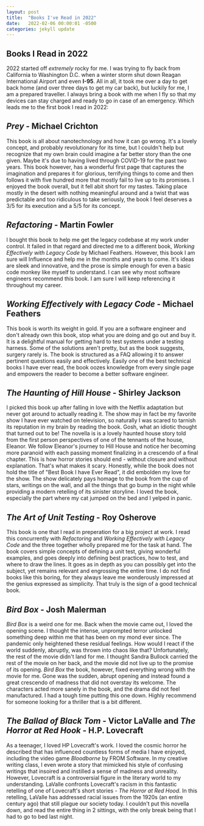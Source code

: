 ```yaml
---
layout: post
title:  "Books I've Read in 2022"
date:   2022-02-06 00:00:01 -0500
categories: jekyll update
---
```

## Books I Read in 2022

2022 started off *extremely* rocky for me. I was trying to fly back from California to Washington D.C. when a winter storm shut down Reagan International Airport and even **I-95**. All in all, it took me over a day to get back home (and over three days to get my car back), but luckily for me, I am a prepared traveller. I always bring a book with me when I fly so that my devices can stay charged and ready to go in case of an emergency. Which leads me to the first book I read in 2022:

## *Prey* - Michael Crichton
This book is all about nanotechnology and how it can go wrong. It's a lovely concept, and probably revolutionary for its time, but I couldn't help but recognize that my own brain could imagine a far better story than the one given. Maybe it's due to having lived through COVID-19 for the past two years. This book however, has a wonderful first page that captures the imagination and prepares it for glorious, terrifying things to come and then follows it with five hundred more that mostly fail to live up to its promises. I enjoyed the book overall, but it fell abit short for my tastes. Taking place mostly in the desert with nothing meaningful around and a twist that was predictable and too ridiculous to take seriously, the book I feel deserves a 3/5 for its execution and a 5/5 for its concept.

## *Refactoring* - Martin Fowler
I bought this book to help me get the legacy codebase at my work under control. It failed in that regard and directed me to a different book, *Working Effectively with Legacy Code* by Michael Feathers. However, this book I am sure will Influence and help me in the months and years to come. It's ideas are sleek and innovative, and the prose is simple enough for even a basic code monkey like myself to understand. I can see why most software engineers recommend this book. I am sure I will keep referencing it throughout my career. 

## *Working Effectively with Legacy Code* - Michael Feathers
This book is worth its weight in gold. If you are a software engineer and don't already own this book, stop what you are doing and go out and buy it. It is a delightful manual for getting hard to test systems under a testing harness. Some of the solutions aren't pretty, but as the book suggests, surgery rarely is. The book is structured as a FAQ allowing it to answer pertinent questions easily and effectively. Easily one of the best technical books I have ever read, the book oozes knowledge from every single page and empowers the reader to become a better software engineer. 

## *The Haunting of Hill House* - Shirley Jackson
I picked this book up after falling in love with the Netflix adaptation but never got around to actually reading it. The show may in fact be my favorite show I have ever watched on television, so naturally I was scared to tarnish its reputation in my brain by reading the book. Gosh, what an idiotic thought that turned out to be! The novella is is a lovely haunted house story told from the first person perspectives of one of the tennants of the house, Eleanor. We follow Eleanor's journey to Hill House and notice her becoming more paranoid with each passing moment finalizing in a crescendo of a final chapter. This is how horror stories should end - without closure and without explanation. That's what makes it scary. Honestly, while the book does not hold the title of "Best Book I have Ever Read", it did embolden my love for the show. The show delicately pays homage to the book from the cup of stars, writings on the wall, and all the things that go bump in the night while providing a modern retelling of its sinister storyline. I loved the book, especially the part where my cat jumped on the bed and I yelped in panic.

## *The Art of Unit Testing* - Roy Osherove
This book is one that I read in preperation for a big project at work. I read this concurrently with *Refactoring* and *Working Effectively with Legacy Code* and the three together wholly prepared me for the task at hand. The book covers simple concepts of defining a unit test, giving wonderful examples, and goes deeply into defining best practices, how to test, and where to draw the lines. It goes as in depth as you can possibly get into the subject, yet remains relevant and engrossing the entire time. I do not find books like this boring, for they always leave me wonderously impressed at the genius expressed as simplicity. That truly is the sign of a good technical book.

## *Bird Box* - Josh Malerman
*Bird Box* is a weird one for me. Back when the movie came out, I loved the opening scene. I thought the intense, unprompted terror unlocked something deep within me that has been on my mond ever since. The pandemic only heightened these residual feelings. How would I react if the world suddenly, abruptly, was thrown into chaos like that? Unfortunately, the rest of the movie didn't land for me. I thought Sandra Bullock carried the rest of the movie on her back, and the movie did not live up to the promise of its opening. *Bird Box* the book, however, fixed everything wrong with the movie for me. Gone was the sudden, abrupt opening and instead found a great crescendo of madness that did not overstay its welcome. The characters acted more sanely in the book, and the drama did not feel manufactured. I had a tough time putting this one down. Highly recommend for someone looking for a thriller that is a bit different.

## *The Ballad of Black Tom* - Victor LaValle and *The Horror at Red Hook* - H.P. Lovecraft
As a teenager, I loved HP Lovecraft's work. I loved the cosmic horror he described that has influenced countless forms of media I have enjoyed, including the video game *Bloodborne* by FROM Software. In my creative writing class, I even wrote a story that mimicked his style of confusing writings that insoired and instilled a sense of madness and unreality. However, Lovecraft is a controversial figure in the literary world to my understanding. LaValle confronts Lovecraft's racism in this fantastic retelling of one of Lovecraft's short stories - *The Horror at Red Hood*. In this retelling, LaValle has addressed racial issues from the 1920s (an entire century ago) that still plague our society today. I couldn't put this novella down, and read the entire thing in 2 sittings, with the only break being that I had to go to bed last night. 
